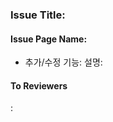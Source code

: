 <!-- pull request 제목은 브랜치명으로 하시면 됩니다. -->
<!-- 이슈 생성 템플릿과 유사합니다. -->
### Issue Title: 
#### Issue Page Name: 
* 추가/수정 기능: 
설명: 

#### To Reviewers
: